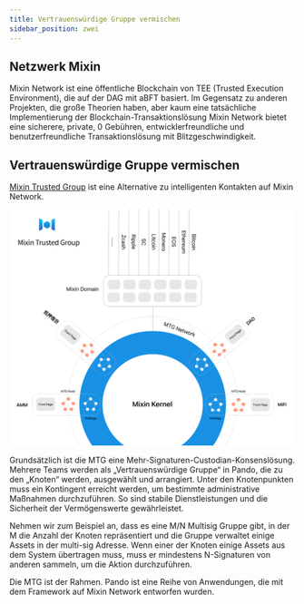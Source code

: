 ```yaml
---
title: Vertrauenswürdige Gruppe vermischen
sidebar_position: zwei
---
```


## Netzwerk Mixin

Mixin Network ist eine öffentliche Blockchain von TEE (Trusted Execution Environment), die auf der DAG mit aBFT basiert. Im Gegensatz zu anderen Projekten, die große Theorien haben, aber kaum eine tatsächliche Implementierung der Blockchain-Transaktionslösung Mixin Network bietet eine sicherere, private, 0 Gebühren, entwicklerfreundliche und benutzerfreundliche Transaktionslösung mit Blitzgeschwindigkeit.

## Vertrauenswürdige Gruppe vermischen

[Mixin Trusted Group](https://developers.mixin.one/document/mainnet/mtg) ist eine Alternative zu intelligenten Kontakten auf Mixin Network.

![](./assets/overview-architecture.svg)

Grundsätzlich ist die MTG eine Mehr-Signaturen-Custodian-Konsenslösung. Mehrere Teams werden als „Vertrauenswürdige Gruppe“ in Pando, die zu den „Knoten“ werden, ausgewählt und arrangiert. Unter den Knotenpunkten muss ein Kontingent erreicht werden, um bestimmte administrative Maßnahmen durchzuführen. So sind stabile Dienstleistungen und die Sicherheit der Vermögenswerte gewährleistet.

Nehmen wir zum Beispiel an, dass es eine M/N Multisig Gruppe gibt, in der M die Anzahl der Knoten repräsentiert und die Gruppe verwaltet einige Assets in der multi-sig Adresse. Wenn einer der Knoten einige Assets aus dem System übertragen muss, muss er mindestens N-Signaturen von anderen sammeln, um die Aktion durchzuführen.

Die MTG ist der Rahmen. Pando ist eine Reihe von Anwendungen, die mit dem Framework auf Mixin Network entworfen wurden.


